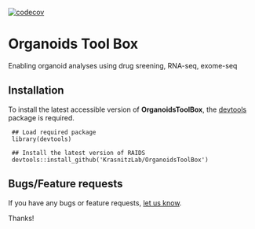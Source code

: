 
[![codecov](https://codecov.io/gh/KrasnitzLab/OrganoidsToolBox/branch/master/graph/badge.svg)](https://codecov.io/gh/KrasnitzLab/OrganoidsToolBox)

# Organoids Tool Box
Enabling organoid analyses using drug sreening, RNA-seq, exome-seq


## Installation ##

To install the latest accessible version of **OrganoidsToolBox**, the [devtools](https://cran.r-project.org/web/packages/devtools/index.html) 
package is required.

     ## Load required package
     library(devtools)

     ## Install the latest version of RAIDS
     devtools::install_github('KrasnitzLab/OrganoidsToolBox')


## Bugs/Feature requests ##

If you have any bugs or feature requests, 
[let us know](https://github.com/KrasnitzLab/CNVMetrics/issues). 

Thanks!
